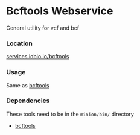 # Bcftools Webservice
General utility for vcf and bcf

### Location
[services.iobio.io/bcftools](http://services.iobio.io/bcftools)

### Usage
Same as [bcftools](http://www.htslib.org/doc/bcftools-1.0.html)

### Dependencies
These tools need to be in the ```minion/bin/``` directory
 * [bcftools](http://www.htslib.org/download/)